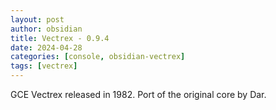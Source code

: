 ```yaml
---
layout: post
author: obsidian
title: Vectrex - 0.9.4
date: 2024-04-28
categories: [console, obsidian-vectrex]
tags: [vectrex]
---
```

GCE Vectrex released in 1982.
Port of the original core by Dar.
